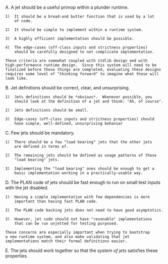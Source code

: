 A.  A jet should be a useful primop within a plunder runtime.

    1)  It should be a bread-and butter function that is used by a lot
        of code.

    2)  It should be simple to implement within a runtime system.

    3)  A highly efficient implementation should be possible.

    4)  The edge-cases (off-class inputs and strictness properties)
        should be carefully designed to not complicate implementation.

    These criteria are somewhat coupled with stdlib design and with
    high-performance runtime design.  Since this system will need to be
    finalized before those things are completed, evaluating these designs
    requires some level of "thinking forward" to imagine what those will
    look like.

B.  Jet definitions should be correct, clear, and unsurprising.

    1)  Jets definitions should be *obvious*.  Whenever possible, you
        should look at the definition of a jet and think: "Ah, of course".

    2)  Jets definitions should be small.

    3)  Edge-cases (off-class inputs and strictness properties) should
        have simple, well-defined, unsurprising behavior

C.  Few jets should be mandatory.

    1)  There should be a few "load bearing" jets that the other jets
        are defined in terms of.

    2)  The remaining jets should be defined as usage patterns of these
        "load bearing" jets.

    3)  Implementing the "load bearing" ones should be enough to get a
        basic implementation working in a practically-usable way.

D.  The PLAN code of jets should be fast enough to run on small test
    inputs with the jet disabled.

    1)  Having a simple implementation with few dependencies is more
        important than having fast PLAN code.

    2)  The PLAN code backing jets does not need to have good asymptotics.

    3)  However, jet code should not have "resonable" implementations
        that can be run unjetted for testing purposed.

    These concerns are especially important when trying to bootstrap
    a new runtime system, and also make validating that jet
    implementations match their formal definitions easier.

E.  The jets should work together so that the *system of jets* satisfies
    these properties.
